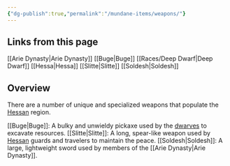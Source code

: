 ```yaml
---
{"dg-publish":true,"permalink":"/mundane-items/weapons/"}
---
```


## Links from this page
[[Arie Dynasty\|Arie Dynasty]]
[[Buge\|Buge]]
[[Races/Deep Dwarf\|Deep Dwarf]]
[[Hessa\|Hessa]]
[[Slitte\|Slitte]]
[[Soldesh\|Soldesh]]
## Overview
There are a number of unique and specialized weapons that populate the [Hessan](Hessa) region.

[[Buge\|Buge]]: A bulky and unwieldy pickaxe used by the [dwarves](Deep%20Dwarf) to excavate resources.
[[Slitte\|Slitte]]: A long, spear-like weapon used by [Hessan](Hessa) guards and travelers to maintain the peace.
[[Soldesh\|Soldesh]]: A large, lightweight sword used by members of the [[Arie Dynasty\|Arie Dynasty]].